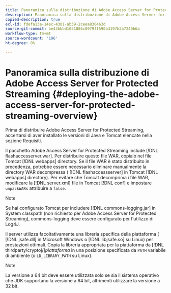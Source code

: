 ```yaml
---
title: Panoramica sulla distribuzione di Adobe Access Server for Protected Streaming
description: Panoramica sulla distribuzione di Adobe Access Server for Protected Streaming
copied-description: true
exl-id: fdefa13a-14ec-4301-ab39-2ceea830463d
source-git-commit: be43bbbd1051886c8979ff590a3197b2a7249b6a
workflow-type: tm+mt
source-wordcount: '196'
ht-degree: 0%

---
```


# Panoramica sulla distribuzione di Adobe Access Server for Protected Streaming {#deploying-the-adobe-access-server-for-protected-streaming-overview}

Prima di distribuire Adobe Access Server for Protected Streaming, accertarsi di aver installato le versioni di Java e Tomcat elencate nella sezione Requisiti.

Il pacchetto Adobe Access Server for Protected Streaming include [!DNL flashaccesserver.war]. Per distribuire questo file WAR, copialo nel file Tomcat [!DNL webapps] directory. Se il file WAR è stato distribuito in precedenza, potrebbe essere necessario eliminare manualmente la directory WAR decompressa ( [!DNL flashaccessserver] in Tomcat [!DNL webapps] directory). Per evitare che Tomcat decomprima i file WAR, modificare la [!DNL server.xml] file in Tomcat [!DNL conf] e impostare `unpackWARs` attribuire a `false`.

>[!NOTE]
>
>Se hai configurato Tomcat per includere [!DNL commons-logging.jar] in System classpath (non richiesto per Adobe Access Server for Protected Streaming), commons-logging deve essere configurato per l&#39;utilizzo di Log4J.

Il server utilizza facoltativamente una libreria specifica della piattaforma ( [!DNL jsafe.dll] in Microsoft Windows o [!DNL libjsafe.so] su Linux) per prestazioni ottimali. Copia la libreria appropriata per la piattaforma da [!DNL thirdparty/cryptoj/]*piattaforma* in una posizione specificata da `PATH` variabile di ambiente (o `LD_LIBRARY_PATH` su Linux).

>[!NOTE]
>
>La versione a 64 bit deve essere utilizzata solo se sia il sistema operativo che JDK supportano la versione a 64 bit, altrimenti utilizzare la versione a 32 bit.

